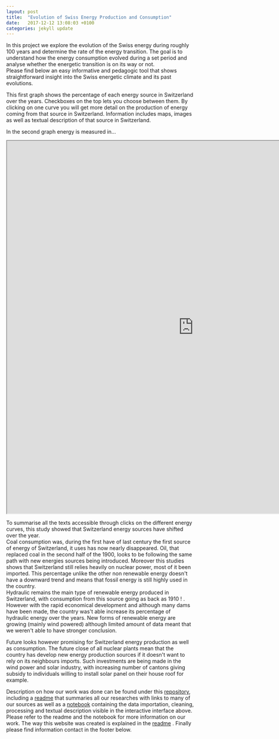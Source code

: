 ```yaml
---
layout: post
title:  "Evolution of Swiss Energy Production and Consumption"
date:   2017-12-12 13:08:03 +0100
categories: jekyll update
---
```

In this project we explore the evolution of the Swiss energy during roughly 100 years and determine the rate of the energy transition. The goal is to understand how the energy consumption evolved during a set period and analyse whether the energetic transition is on its way or not. <br>Please find below an easy informative and pedagogic tool that shows straightforward insight into the Swiss energetic climate and its past evolutions. 

This first graph shows the percentage of each energy source in Switzerland over the years. Checkboxes on the top lets you choose between them. By clicking on one curve you will get more detail on the production of energy coming from that source in Switzerland. Information includes maps, images as well as textual description of that source in Switzerland.  <br>

In the second graph energy is measured  in…

<iframe title="ADA project iframe" src="https://rawgit.com/IsaacLeimgruber/ADA_labs_repo/master/Project/TestWebsite/template/index.html" width="1000" height="1000">
  <p>Your browser does not support iframes.</p>
</iframe>

To summarise all the texts accessible through clicks on the different energy curves, this study showed that Switzerland energy sources have shifted over the year. <br>Coal consumption was, during the first have of last century the first source of energy of Switzerland, it uses has now nearly disappeared. Oil, that replaced coal in the second half of the 1900, looks to be following the same path with new energies sources being introduced. Moreover this studies shows that Switzerland still relies heavily on nuclear power, most of it been imported. This percentage unlike the other non renewable energy doesn't have a downward trend and means that fossil energy is still highly used in the country. <br>Hydraulic remains the main type of renewable energy produced in Switzerland, with consumption from this source going as back as 1910 ! . However with the rapid economical development and although many  dams have been made, the country was't able increase its percentage of hydraulic energy over the years. New forms of renewable energy are growing (mainly wind powered) although limited amount of data meant that we weren't able to have stronger conclusion.<br>

Future looks however promising for Switzerland energy production as well as consumption. The future close of all nuclear plants mean that the country has develop new energy production sources if it doesn't want to rely on its neighbours imports. Such investments are being made in the wind power and solar industry, with increasing number of cantons giving subsidy to individuals willing to install solar panel on their house roof for example. 

Description on how our work was done can be found under this [repository](https://github.com/IsaacLeimgruber/ADA_labs_repo/blob/master/Project/), including a [readme](https://github.com/IsaacLeimgruber/ADA_labs_repo/blob/master/Project/README.md) that summaries all our researches with links to many of our sources as well as a [notebook](https://github.com/IsaacLeimgruber/ADA_labs_repo/blob/master/Project/Project_Final.ipynb) containing the data importation, cleaning, processing and textual description visible in the interactive interface above. Please refer to the readme and the notebook for more information on our work. The way this website was created is explained in the [readme](https://github.com/IsaacLeimgruber/ADA_labs_repo/blob/master/Project/README.md) . Finally please find information contact in the footer below.